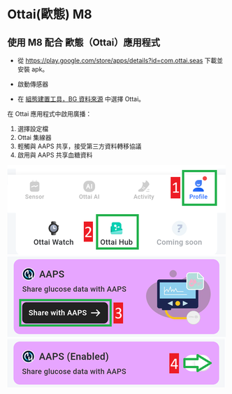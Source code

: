 # Ottai(歐態) M8


## 使用 M8 配合 歐態（Ottai）應用程式

-   從 <https://play.google.com/store/apps/details?id=com.ottai.seas> 下載並安裝 apk。

-   啟動傳感器

- 在 [組態建置工具，BG 資料來源](#Config-Builder-bg-source) 中選擇 Ottai。

在 Ottai 應用程式中啟用廣播：

1. 選擇設定檔
2. Ottai 集線器
3. 輕觸與 AAPS 共享，接受第三方資料轉移協議
4. 啟用與 AAPS 共享血糖資料

![歐態（Ottai）](../images/Ottai.png)
